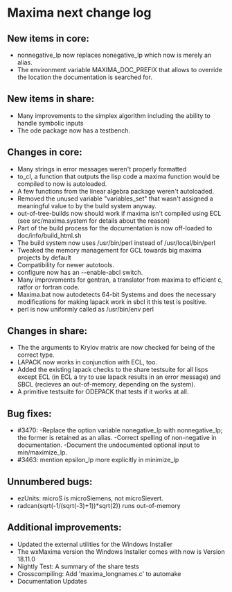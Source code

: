 Maxima next change log
======================

New items in core:
------------------
 * nonnegative_lp now replaces nonegative_lp which now is merely an alias.
 * The environment variable MAXIMA_DOC_PREFIX that allows to override the
   location the documentation is searched for.

New items in share:
-------------------
 * Many improvements to the simplex algorithm including the ability to handle
   symbolic inputs
 * The ode package now has a testbench.

Changes in core:
----------------
 * Many strings in error messages weren't properly formatted
 * to_cl, a function that outputs the lisp code a maxima function would be 
   compiled to now is autoloaded.
 * A few functions from the linear algebra package weren't autoloaded.
 * Removed the unused variable "variables_set" that wasn't assigned a meaningful
   value to by the build system anyway.
 * out-of-tree-builds now should work if maxima isn't compiled using ECL 
   (see src/maxima.system for details about the reason)
 * Part of the build process for the documentation is now off-loaded to 
   doc/info/build_html.sh 
 * The build system now uses /usr/bin/perl instead of /usr/local/bin/perl
 * Tweaked the memory management for GCL towards big maxima projects by default
 * Compatibility for newer autotools.
 * configure now has an --enable-abcl switch.
 * Many improvements for gentran, a translator from maxima to efficient
   c, ratfor or fortran code.
 * Maxima.bat now autodetects 64-bit Systems and does the necessary 
   modifications for making lapack work in sbcl it this test is positive.
 * perl is now uniformly called as /usr/bin/env perl

Changes in share:
--------------
 *  The the arguments to Krylov matrix are now checked for being of the 
    correct type.
 *  LAPACK now works in conjunction with ECL, too.
 *  Added the existing lapack checks to the share testsuite for all lisps
    except ECL (in ECL a try to use lapack results in an error message)
	and SBCL (recieves an out-of-memory, depending on the system).
 *  A primitive testsuite for ODEPACK that tests if it works at all.

Bug fixes:
----------
 * #3470: 
     -Replace the option variable nonegative_lp with nonnegative_lp; the
      former is retained as an alias.
    -Correct spelling of non-negative in documentation.
    -Document the undocumented optional input <all> to min/maximize_lp.
 * #3463: mention epsilon_lp more explicitly in minimize_lp
 
Unnumbered bugs:
----------------
 * ezUnits: microS is microSiemens, not microSievert.
 * radcan(sqrt(-1/(sqrt(-3)+1))*sqrt(2)) runs out-of-memory
 
Additional improvements:
------------------------
 * Updated the external utilities for the Windows Installer
 * The wxMaxima version the Windows Installer comes with now is 
   Version 18.11.0
 * Nightly Test: A summary of the share tests
 * Crosscompiling: Add 'maxima_longnames.c' to automake
 * Documentation Updates

